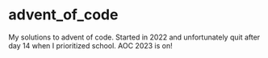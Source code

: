 # advent_of_code
My solutions to advent of code. Started in 2022 and unfortunately quit after day 14 when I prioritized school.
AOC 2023 is on!
